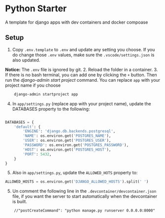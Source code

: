 # Python Starter
A template for django apps with dev containers and docker compoase

## Setup
1. Copy `.env.template` to `.env` and update any setting you choose. If you do change those `.env` values, make sure the `.vscode/settings.json` is also updated.

**Notice:** The `.env` file is ignored by git. 
2. Reload the folder in a container. 
3. If there is no bash terminal, you can add one by clicking the `+` button. Then run the *django-admin start project* command. You can replace `app` with your project name if you choose
```bash
    django-admin startproject app 
```
4. In `app/settings.py` (replace app with your project name), update the DATABASES property to the following:
```python

DATABASES = {
    'default': {
        'ENGINE': 'django.db.backends.postgresql',
        'NAME': os.environ.get('POSTGRES_NAME'),
        'USER': os.environ.get('POSTGRES_USER'),
        'PASSWORD': os.environ.get('POSTGRES_PASSWORD'),
        'HOST': os.environ.get('POSTGRES_HOST'),
        'PORT': 5432,
    }
}
``` 
5. Also in `app/settings.py`, update the `ALLOWED_HOTS` property to: 
```python
ALLOWED_HOSTS = os.environ.get('DJANGO_ALLOWED_HOSTS').split(' ')
```
5. Un comment the following line in the `.devcontainer/devcontainer.json` file, if you want the server to start automatically when the devcontainer is built.
```
	//"postCreateCommand": "python manage.py runserver 0.0.0.0:8000"
```
